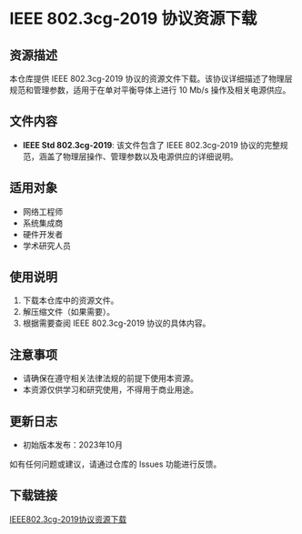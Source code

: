 # IEEE 802.3cg-2019 协议资源下载

## 资源描述

本仓库提供 IEEE 802.3cg-2019 协议的资源文件下载。该协议详细描述了物理层规范和管理参数，适用于在单对平衡导体上进行 10 Mb/s 操作及相关电源供应。

## 文件内容

- **IEEE Std 802.3cg-2019**: 该文件包含了 IEEE 802.3cg-2019 协议的完整规范，涵盖了物理层操作、管理参数以及电源供应的详细说明。

## 适用对象

- 网络工程师
- 系统集成商
- 硬件开发者
- 学术研究人员

## 使用说明

1. 下载本仓库中的资源文件。
2. 解压缩文件（如果需要）。
3. 根据需要查阅 IEEE 802.3cg-2019 协议的具体内容。

## 注意事项

- 请确保在遵守相关法律法规的前提下使用本资源。
- 本资源仅供学习和研究使用，不得用于商业用途。

## 更新日志

- 初始版本发布：2023年10月

如有任何问题或建议，请通过仓库的 Issues 功能进行反馈。

## 下载链接

[IEEE802.3cg-2019协议资源下载](https://pan.quark.cn/s/bedb47aa477f)